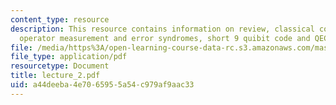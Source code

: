 ```yaml
---
content_type: resource
description: This resource contains information on review, classical coding, Q.coding,
  operator measurement and error syndromes, short 9 quibit code and QEC criteria.
file: /media/https%3A/open-learning-course-data-rc.s3.amazonaws.com/mas-865j-quantum-information-science-spring-2006/a44deeba4e7065955a54c979af9aac33_lecture_2.pdf
file_type: application/pdf
resourcetype: Document
title: lecture_2.pdf
uid: a44deeba-4e70-6595-5a54-c979af9aac33
---
```

